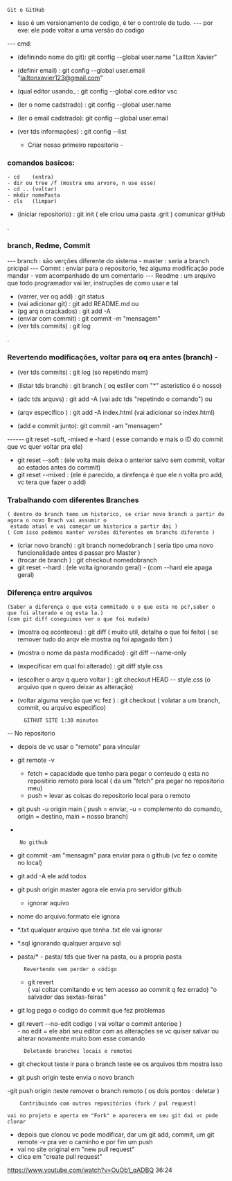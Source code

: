 	Git e GitHub

- isso é um versionamento de codigo, é ter o controle de tudo.
--- por exe: ele pode voltar a uma versão do codigo

--- cmd:
- (definindo nome do git): git config --global user.name "Lailton Xavier" 
- (definir email)	 : git config --global user.email "lailtonxavier123@gmail.com"  	
- (qual editor usando_	 : git config --global core.editor vsc
- (ler o nome cadstrado) : git config --global user.name
- (ler o email cadstrado): git config --global user.email
- (ver tds informações)	 : git config --list

	- Criar nosso primeiro repositorio -

### 		comandos basicos:
	- cd    (entra)
	- dir ou tree /f (mostra uma arvore, n use esse)
	- cd .. (voltar) 
	- mkdir nomePasta
	- cls 	(limpar)

- (iniciar repositorio) : git init	( ele criou uma pasta .grit ) comunicar gitHub

.

### 		branch, Redme, Commit

--- branch : são verções diferente do sistema
	- master : seria a branch pricipal
--- Commt  : enviar para o repositorio, fez alguma modificação pode mandar
	- vem acompanhado de um comentario
--- Readme : um arquivo que todo programador vai ler, instruções de como usar e tal  

- (varrer, ver oq add) : git status
- (vai adicionar  git) : git add README.md
ou
- (pg arq n crackados) : git add -A
- (enviar com commit)  : git commit -m "mensagem"
- (ver tds commits)    : git log

.

### 		Revertendo modificações, voltar para oq era antes (branch)  -  

- (ver tds commits)   : git log 			(so repetindo msm)
- (listar tds branch) : git branch 			( oq estiler com "*" asteristico é o nosso)

- (adc tds arquvs)    : git add -A 			(vai adc tds "repetindo o comando")
ou 
- (arqv especifico )  : git add -A index.html 		(vai adicionar so index.html)
- (add e commit junto): git commit -am "mensagem"

------ git reset -soft, -mixed e -hard  ( esse comando e mais o ID do commit que vc quer voltar pra ele)

- git reset --soft  : (ele volta mais deixa o anterior salvo sem commit, voltar ao estados antes do commit)
- git reset --mixed : (ele é parecido, a direfença é que ele n volta pro add, vc tera que fazer o add)


###		Trabalhando com diferentes Branches
	( dentro do branch temo um historico, se criar novo branch a partir de agora o novo Brach vai assumir o 
	 estado atual e vai começar um historico a partir dai )
	( Com isso podemos manter versões diferentes em branchs diferente )

- (criar novo branch) : git branch nomedobranch		( seria tipo uma novo funcionalidade antes d passar pro Master )
- (trocar de branch ) : git checkout nomedobranch
- git reset --hard  : (ele volta ignorando geral) - (com --hard ele apaga geral)


###		Diferença entre arquivos
	(Saber a diferença o que esta commitado e o que esta no pc?,saber o que foi alterado e oq esta la.)
	(com git diff coseguimos ver o que foi mudado)

- (mostra oq aconteceu) : git diff		( muito util, detalha o que foi feito)
	( se remover tudo do arqv ele mostra oq foi apagado tbm )

- (mostra o nome da pasta modificado) : git diff --name-only
- (expecificar em qual foi alterado)  : git diff style.css
- (escolher o arqv q quero voltar  ) : git checkout HEAD -- style.css  (o arquivo que n quero deixar as alteração)
- (voltar alguma verção que vc fez )   : git checkout  ( volatar a um branch, commit, ou arquivo especifico)


		GITHUT SITE 1:30 minutos

--	No repositorio

-  depois de vc usar o "remote" para vincular
- git remote -v
	- fetch = capacidade que tenho para pegar o conteudo q esta no repositirio remoto para local
		( da um "fetch" pra pegar no repositorio meu)
	- push  =  levar as coisas do repositorio local para o remoto
- git push -u origin main	( push = enviar, -u = complemento do comando, origin = destino, main = nosso branch)

-

		No github

- git commit -am "mensagm"	para enviar para o github 	(vc fez o comite no local)
- git add -A			ele add todos
- git push origin master	agora ele envia pro servidor github


	- ignorar aquivo

- nome do arquivo.formato 	ele ignora
- *.txt			qualquer arquivo que tenha .txt ele vai ignorar
- *.sql			ignorando qualquer arquivo sql
- pasta/* - pasta/	tds que tiver na pasta, ou a propria pasta


		Revertendo sem perder o código
	- git revert	
	( vai coltar comitando e vc tem acesso ao commit q fez errado) "o salvador das sextas-feiras"

- git log	pega o codigo do commit que fez problemas
- git revert --no-edit  codigo	    	( vai voltar o commit anterioe )	
		- no edit = ele abri seu editor com as alterações se vc quiser salvar ou alterar novamente
		muito bom esse comando

		
		Deletando branches locais e remotos

- git checkout teste		ir para o branch teste ee os arquivos tbm mostra isso
- git push origin teste		envia o novo branch 

-git push origin :teste		remover o branch remoto ( os dois pontos : deletar )



		Contribuindo com outros repositórios (fork / pul request)

	vai no projeto e aperta em "Fork" e aparecera em seu git dai vc pode clonar 

- depois que clonou vc pode modificar, dar um git add, commit, um git remote -v pra ver o caminho e por fim
	um push
- vai no site original em "new pull request"
- clica em "create pull request" 







https://www.youtube.com/watch?v=OuOb1_qADBQ  36:24

                                                                                                                                                                